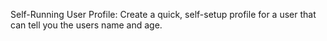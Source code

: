 Self-Running User Profile: Create a quick, self-setup profile for a user that can tell you the users name and age.